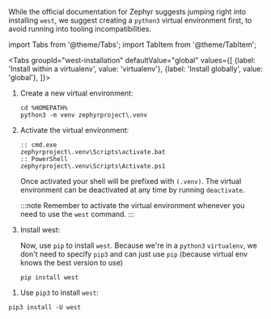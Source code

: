 
While the official documentation for Zephyr suggests jumping right into
installing `west`, we suggest creating a `python3` virtual environment
first, to avoid running into tooling incompatibilities.

import Tabs from '@theme/Tabs';
import TabItem from '@theme/TabItem';

<Tabs
groupId="west-installation"
defaultValue="global"
values={[
{label: 'Install within a virtualenv', value: 'virtualenv'},
{label: 'Install globally', value: 'global'},
]}>
<TabItem value="virtualenv">

1. Create a new virtual environment:

    ```shell
    cd %HOMEPATH%
    python3 -m venv zephyrproject\.venv
    ```

2. Activate the virtual environment:

    ```shell
    :: cmd.exe
    zephyrproject\.venv\Scripts\activate.bat
    :: PowerShell
    zephyrproject\.venv\Scripts\Activate.ps1
    ```

    Once activated your shell will be prefixed with `(.venv)`. The virtual environment can be deactivated at any time by running `deactivate`.

    :::note
    Remember to activate the virtual environment whenever you need to use the `west` command.
    :::

3. Install west:

    Now, use `pip` to install `west`. Because we're in a `python3` `virtualenv`, we don't need to specify `pip3` and can just use `pip` (because virtual env knows the best version to use)

    ```shell
    pip install west
    ```


</TabItem>
<TabItem value="global">

1. Use `pip3` to install `west`:

```
pip3 install -U west
```
</TabItem>
</Tabs>
